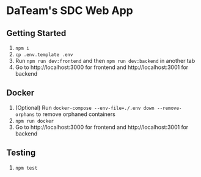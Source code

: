# DaTeam's SDC Web App

## Getting Started

1. `npm i`
2. `cp .env.template .env`
3. Run `npm run dev:frontend` and then `npm run dev:backend` in another tab
4. Go to http://localhost:3000 for frontend and http://localhost:3001 for backend

## Docker

1. (Optional) Run `docker-compose --env-file=./.env down --remove-orphans` to remove orphaned containers
2. `npm run docker`
3. Go to http://localhost:3000 for frontend and http://localhost:3001 for backend


## Testing

1. `npm test`